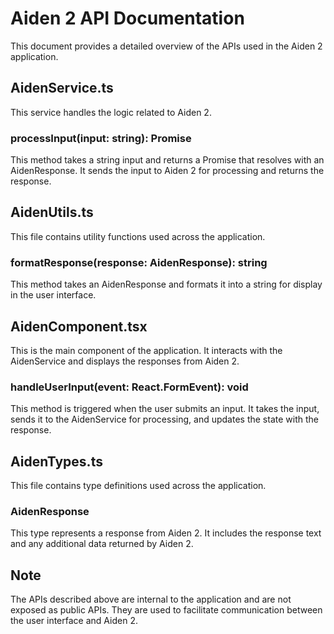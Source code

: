 # Aiden 2 API Documentation

This document provides a detailed overview of the APIs used in the Aiden 2 application.

## AidenService.ts

This service handles the logic related to Aiden 2.

### processInput(input: string): Promise<AidenResponse>

This method takes a string input and returns a Promise that resolves with an AidenResponse. It sends the input to Aiden 2 for processing and returns the response.

## AidenUtils.ts

This file contains utility functions used across the application.

### formatResponse(response: AidenResponse): string

This method takes an AidenResponse and formats it into a string for display in the user interface.

## AidenComponent.tsx

This is the main component of the application. It interacts with the AidenService and displays the responses from Aiden 2.

### handleUserInput(event: React.FormEvent<HTMLInputElement>): void

This method is triggered when the user submits an input. It takes the input, sends it to the AidenService for processing, and updates the state with the response.

## AidenTypes.ts

This file contains type definitions used across the application.

### AidenResponse

This type represents a response from Aiden 2. It includes the response text and any additional data returned by Aiden 2.

## Note

The APIs described above are internal to the application and are not exposed as public APIs. They are used to facilitate communication between the user interface and Aiden 2.